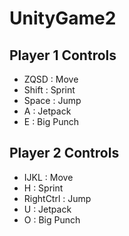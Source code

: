 # UnityGame2
## Player 1 Controls
- ZQSD : Move
- Shift : Sprint
- Space : Jump
- A : Jetpack
- E : Big Punch
## Player 2 Controls
- IJKL : Move
- H : Sprint
- RightCtrl : Jump
- U : Jetpack
- O : Big Punch
